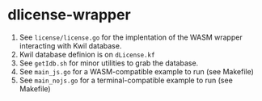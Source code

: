 # dlicense-wrapper

1. See `license/license.go` for the implentation of the WASM wrapper interacting with Kwil database.
2. Kwil database definion is on `dLicense.kf`
3. See `getIdb.sh` for minor utilities to grab the database.
4. See `main_js.go` for a WASM-compatible example to run (see Makefile)
5. See `main_nojs.go` for a terminal-compatible example to run (see Makefile)

